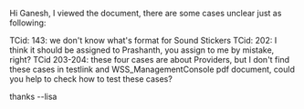 Hi Ganesh,
      I viewed the document, there are some cases unclear just as following:

TCid: 143:  we don't know what's format for Sound Stickers
TCid: 202:  I think it should be assigned to Prashanth, you assign to me by mistake, right?
TCid 203-204: these four cases are about Providers, but I don't find these cases in testlink and WSS_ManagementConsole pdf document, could you help  to check how to test these cases?

thanks
--lisa
